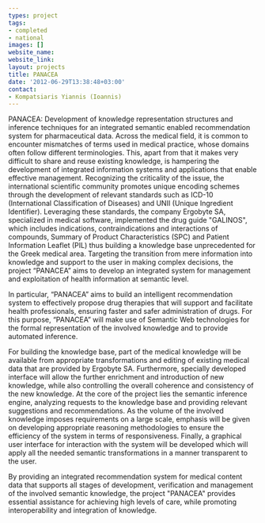 ```yaml
---
types: project
tags:
- completed
- national
images: []
website_name:
website_link:
layout: projects
title: PANACEA
date: '2012-06-29T13:38:48+03:00'
contact: 
- Kompatsiaris Yiannis (Ioannis)
---
```

<p>PANACEA: Development of knowledge representation structures and inference techniques for an integrated semantic enabled recommendation system for pharmaceutical data. Across the medical field, it is common to encounter mismatches of terms used in medical practice, whose domains often follow different terminologies. This, apart from that it makes very difficult to share and reuse existing knowledge, is hampering the development of integrated information systems and applications that enable effective management. Recognizing the criticality of the issue, the international scientific community promotes unique encoding schemes through the development of relevant standards such as ICD-10 (International Classification of Diseases) and UNII (Unique Ingredient Identifier). Leveraging these standards, the company Ergobyte SA, specialized in medical software, implemented the drug guide "GALINOS", which includes indications, contraindications and interactions of compounds, Summary of Product Characteristics (SPC) and Patient Information Leaflet (PIL) thus building a knowledge base unprecedented for the Greek medical area. Targeting the transition from mere information into knowledge and support to the user in making complex decisions, the project “PANACEA” aims to develop an integrated system for management and exploitation of health information at semantic level.</p>
<p>In particular, “PANACEA” aims to build an intelligent recommendation system to effectively propose drug therapies that will support and facilitate health professionals, ensuring faster and safer administration of drugs. For this purpose, “PANACEA” will make use of Semantic Web technologies for the formal representation of the involved knowledge and to provide automated inference.</p>
<p>For building the knowledge base, part of the medical knowledge will be available from appropriate transformations and editing of existing medical data that are provided by Ergobyte SA. Furthermore, specially developed interface will allow the further enrichment and introduction of new knowledge, while also controlling the overall coherence and consistency of the new knowledge. At the core of the project lies the semantic inference engine, analyzing requests to the knowledge base and providing relevant suggestions and recommendations. As the volume of the involved knowledge imposes requirements on a large scale, emphasis will be given on developing appropriate reasoning methodologies to ensure the efficiency of the system in terms of responsiveness. Finally, a graphical user interface for interaction with the system will be developed which will apply all the needed semantic transformations in a manner transparent to the user.</p>
<p>By providing an integrated recommendation system for medical content data that supports all stages of development, verification and management of the involved semantic knowledge, the project "PANACEA" provides essential assistance for achieving high levels of care, while promoting interoperability and integration of knowledge.</p>
